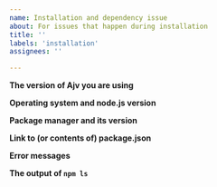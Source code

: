 ```yaml
---
name: Installation and dependency issue
about: For issues that happen during installation
title: ''
labels: 'installation'
assignees: ''

---
```


<!--
Frequently Asked Questions: https://github.com/epoberezkin/ajv/blob/master/FAQ.md
Please provide all info and reduce your schema and data to the smallest possible size.

This template is for installation and dependency issues.
For other issues please see https://github.com/epoberezkin/ajv/blob/master/CONTRIBUTING.md

Before submitting the issue, please try the following:
- use the latest stable Node.js and npm
- use yarn instead of npm - the issue can be related to https://github.com/npm/npm/issues/19877
- remove node_modules and package-lock.json and run install again
-->

**The version of Ajv you are using**

**Operating system and node.js version**

**Package manager and its version**

**Link to (or contents of) package.json**

**Error messages**

**The output of `npm ls`**
